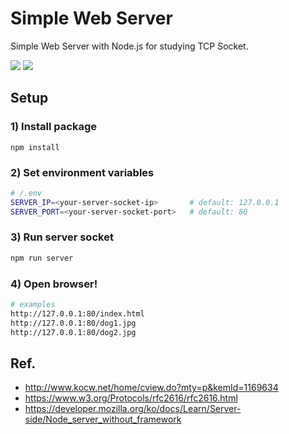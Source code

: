 # Simple Web Server

Simple Web Server with Node.js for studying TCP Socket.

<img src="https://img.shields.io/badge/JavaScript-000000?style=for-the-badge&logo=JavaScript&logoColor=F7DF1E"> <img src="https://img.shields.io/badge/Node.js-000000?style=for-the-badge&logo=Node.js&logoColor=F7DF1E">

## Setup

### 1) Install package

```
npm install
```

### 2) Set environment variables

```bash
# /.env
SERVER_IP=<your-server-socket-ip>       # default: 127.0.0.1
SERVER_PORT=<your-server-socket-port>   # default: 80
```

### 3) Run server socket

```bash
npm run server
```

### 4) Open browser!

```bash
# examples
http://127.0.0.1:80/index.html
http://127.0.0.1:80/dog1.jpg
http://127.0.0.1:80/dog2.jpg
```

## Ref.

-   http://www.kocw.net/home/cview.do?mty=p&kemId=1169634
-   https://www.w3.org/Protocols/rfc2616/rfc2616.html
-   https://developer.mozilla.org/ko/docs/Learn/Server-side/Node_server_without_framework
